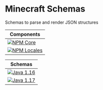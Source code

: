 # Minecraft Schemas

Schemas to parse and render JSON structures

|Components|
|---|
|[![NPM Core](https://img.shields.io/npm/v/@mcschema/core?color=green&label=Core)](https://www.npmjs.com/package/@mcschema/core)|
|[![NPM Locales](https://img.shields.io/npm/v/@mcschema/locales?color=green&label=Locales)](https://www.npmjs.com/package/@mcschema/locales)|

|Schemas|
|---|
|[![Java 1.16](https://img.shields.io/npm/v/@mcschema/java-1.16?color=green&label=Java%201.16)](https://www.npmjs.com/package/@mcschema/java-1.16)|
|[![Java 1.17](https://img.shields.io/npm/v/@mcschema/java-1.17?color=green&label=Java%201.17)](https://www.npmjs.com/package/@mcschema/java-1.17)|
